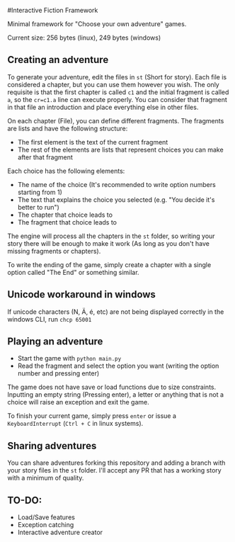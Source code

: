 #Interactive Fiction Framework

Minimal framework for "Choose your own adventure" games.  

Current size: 256 bytes (linux), 249 bytes (windows)

## Creating an adventure

To generate your adventure, edit the files in `st` (Short for story). Each file is considered a chapter, but you can use them however you wish. The only requisite is that the first chapter is called `c1` and the initial fragment is called `a`, so the `cr=c1.a` line can execute properly. You can consider that fragment in that file an introduction and place everything else in other files.  

On each chapter (File), you can define different fragments. The fragments are lists and have the following structure:  

* The first element is the text of the current fragment
* The rest of the elements are lists that represent choices you can make after that fragment

Each choice has the following elements:

* The name of the choice (It's recommended to write option numbers starting from 1)
* The text that explains the choice you selected (e.g. "You decide it's better to run")
* The chapter that choice leads to
* The fragment that choice leads to

The engine will process all the chapters in the `st` folder, so writing your story there will be enough to make it work (As long as you don't have missing fragments or chapters).  

To write the ending of the game, simply create a chapter with a single option called "The End" or something similar.  

## Unicode workaround in windows

If unicode characters (N, Ä, é, etc) are not being displayed correctly in the windows CLI, run `chcp 65001` 

## Playing an adventure

* Start the game with `python main.py`
* Read the fragment and select the option you want (writing the option number and pressing enter)

The game does not have save or load functions due to size constraints. Inputting an empty string (Pressing enter), a letter or anything that is not a choice will raise an exception and exit the game. 

To finish your current game, simply press `enter` or issue a `KeyboardInterrupt` (`Ctrl + C` in linux systems).

## Sharing adventures

You can share adventures forking this repository and adding a branch with your story files in the `st` folder. I'll accept any PR that has a working story with a minimum of quality.

## TO-DO:

* Load/Save features
* Exception catching
* Interactive adventure creator

